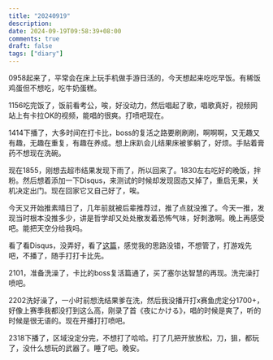 ```yaml
---
title: "20240919"
description: 
date: 2024-09-19T09:58:39+08:00
comments: true
draft: false
tags: ["diary"]
---
```

0958起来了，平常会在床上玩手机做手游日活的，今天想起来吃吃早饭。有稀饭鸡蛋但不想吃，吃牛奶蛋糕。

1156吃完饭了，饭前看考公，唉，好没动力，然后唱起了歌，唱歌真好，视频网站上有卡拉OK的视频，能唱的很爽。打喷吧现在。

1414下播了，大多时间在打卡比，boss的复活之路要刷刷刷，啊啊啊，又无趣又有趣，无趣在重复，有趣在养成。想上床趴会儿结果床被爹躺了，好烦。手贴着膏药不想现在洗碗。

现在1855，刚想去超市结果发现下雨了，所以回来了。1830左右吃好的晚饭，拌粉。然后想着添加一下Disqus，来测试的时候却发现固态又掉了，重启无果，关机决定出门。现在回家它又自己好了，唉。

今天又开始推素晴日了，几年前就被后辈推荐过，推了点就没推了。今天一推，发现当时根本没推多少，讲是哲学却又处处散发着恐怖气味，好刺激啊。晚上再感受吧。能把天空分给我吗。

看了看Disqus，没弄好，看了[这篇](https://web-dev-memo.netlify.app/post/hugo-disqus/)，感觉我的思路没错，不想管了，打游戏先吧，不播了，随手打打卡比先。

2101，准备洗澡了，卡比的boss复活篇通了，买了塞尔达智慧的再现。洗完澡打喷吧。

2202洗好澡了，一小时前想洗结果爹在洗，然后我没播开打x赛鱼虎定分1700+，好像上赛季我都没打到这么高，刚录了首《夜にかける》，唱的时候是爽了，听的时候是很无语的。现在开播打打喷吧。

2318下播了，区域没定分完，不想打了哈哈。打了几把开放放松，刀，狙，都玩了，没什么想玩的武器了。睡了吧。晚安。
